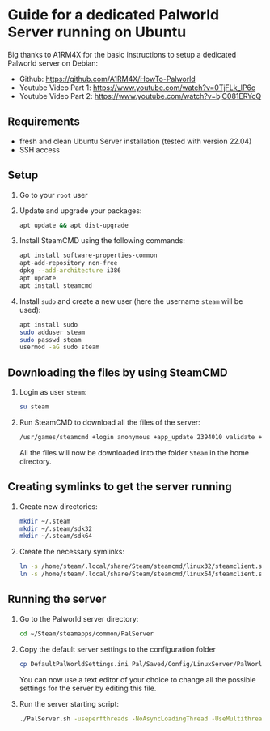 # Guide for a dedicated Palworld Server running on Ubuntu

Big thanks to A1RM4X for the basic instructions to setup a dedicated Palworld server on Debian:

- Github: <https://github.com/A1RM4X/HowTo-Palworld>
- Youtube Video Part 1: <https://www.youtube.com/watch?v=0TjFLk_lP6c>
- Youtube Video Part 2: <https://www.youtube.com/watch?v=bjC081ERYcQ>

## Requirements

- fresh and clean Ubuntu Server installation (tested with version 22.04)
- SSH access

## Setup

1. Go to your `root` user
2. Update and upgrade your packages:

   ```bash
   apt update && apt dist-upgrade
   ```

3. Install SteamCMD using the following commands:

   ```bash
   apt install software-properties-common
   apt-add-repository non-free
   dpkg --add-architecture i386
   apt update
   apt install steamcmd
   ```

4. Install `sudo` and create a new user (here the username `steam` will be used):

   ```bash
   apt install sudo
   sudo adduser steam
   sudo passwd steam
   usermod -aG sudo steam
   ```

## Downloading the files by using SteamCMD

1. Login as user `steam`:

   ```bash
   su steam
   ```

2. Run SteamCMD to download all the files of the server:

   ```bash
   /usr/games/steamcmd +login anonymous +app_update 2394010 validate +quit
   ```

   All the files will now be downloaded into the folder `Steam` in the home directory.

## Creating symlinks to get the server running

1. Create new directories:

   ```bash
   mkdir ~/.steam
   mkdir ~/.steam/sdk32
   mkdir ~/.steam/sdk64
   ```

2. Create the necessary symlinks:

   ```bash
   ln -s /home/steam/.local/share/Steam/steamcmd/linux32/steamclient.so /home/steam/.steam/sdk32/
   ln -s /home/steam/.local/share/Steam/steamcmd/linux64/steamclient.so /home/steam/.steam/sdk64/
   ```

## Running the server

1. Go to the Palworld server directory:

   ```bash
   cd ~/Steam/steamapps/common/PalServer
   ```

2. Copy the default server settings to the configuration folder

   ```bash
   cp DefaultPalWorldSettings.ini Pal/Saved/Config/LinuxServer/PalWorldSettings.ini
   ```

   You can now use a text editor of your choice to change all the possible settings for the server by editing this file.

3. Run the server starting script:

   ```bash
   ./PalServer.sh -useperfthreads -NoAsyncLoadingThread -UseMultithreadForDS
   ```
